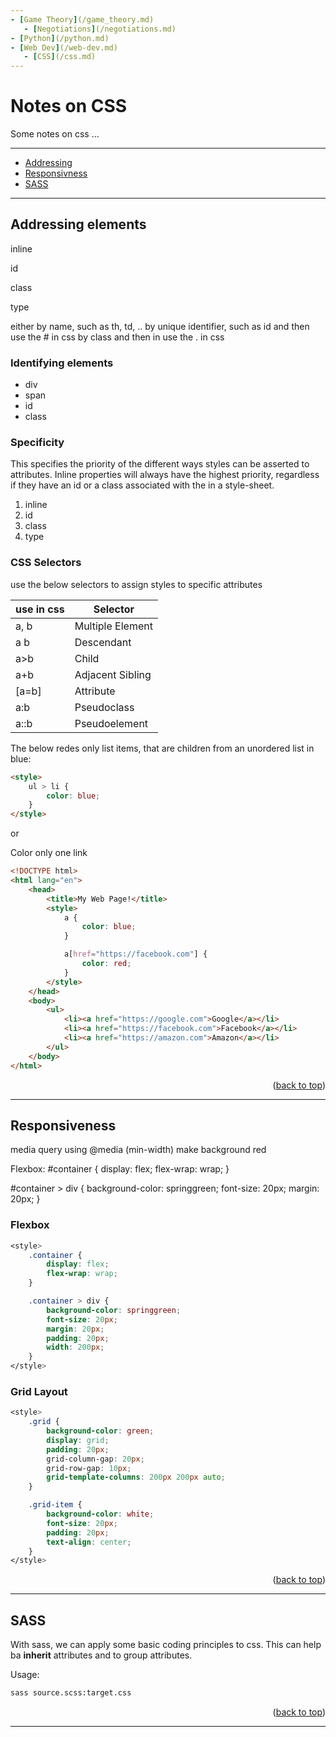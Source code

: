 ```yaml
---
- [Game Theory](/game_theory.md)
   - [Negotiations](/negotiations.md)
- [Python](/python.md)
- [Web Dev](/web-dev.md)
   - [CSS](/css.md)
---
```


# <a name="css-top"></a>Notes on CSS

Some notes on css ...

---
- [Addressing](#addressing-elements)
- [Responsivness](#responsiveness)
- [SASS](#sass)
---

## Addressing elements

inline

id

class

type

either by name, such as th, td, ..
by unique identifier, such as id and then use the # in css
by class and then in use the . in css

### Identifying elements

* div
* span
* id
* class

### Specificity

This specifies the priority of the different ways styles can be asserted to attributes. Inline properties will always have the highest priority, regardless if they have an id or a class associated with the in a style-sheet.

1. inline
2. id
3. class
4. type

### CSS Selectors

use the below selectors to assign styles to specific attributes

| use in css | Selector |
|--|--|
|a, b|Multiple Element|
|a b|Descendant|
|a>b|Child|
|a+b|Adjacent Sibling|
|[a=b]|Attribute|
|a:b|Pseudoclass|
|a::b|Pseudoelement|

The below redes only list items, that are children from an unordered list in blue:

```html
<style>
    ul > li {
        color: blue;
    }
</style>
```

or

Color only one link

```html
<!DOCTYPE html>
<html lang="en">
    <head>
        <title>My Web Page!</title>
        <style>
            a {
                color: blue;
            }

            a[href="https://facebook.com"] {
                color: red;
            }
        </style>
    </head>
    <body>
        <ul>
            <li><a href="https://google.com">Google</a></li>
            <li><a href="https://facebook.com">Facebook</a></li>
            <li><a href="https://amazon.com">Amazon</a></li>
        </ul>
    </body>
</html>
```

<p align="right">(<a href="#css-top">back to top</a>)</p>

---

## <a name="responsiveness"></a>Responsiveness

media query using @media (min-width) make background red

Flexbox:
#container {
display: flex;
flex-wrap: wrap;
}

#container > div {
background-color: springgreen;
font-size: 20px;
margin: 20px;
}

### Flexbox

```css
<style>
    .container {
        display: flex;
        flex-wrap: wrap;
    }

    .container > div {
        background-color: springgreen;
        font-size: 20px;
        margin: 20px;
        padding: 20px;
        width: 200px;
    }
</style>
```

### Grid Layout

```css
<style>
    .grid {
        background-color: green;
        display: grid;
        padding: 20px;
        grid-column-gap: 20px;
        grid-row-gap: 10px;
        grid-template-columns: 200px 200px auto;
    }

    .grid-item {
        background-color: white;
        font-size: 20px;
        padding: 20px;
        text-align: center;
    }
</style>
```

<p align="right">(<a href="#css-top">back to top</a>)</p>

---

## <a name="sass"></a>SASS

With sass, we can apply some basic coding principles to css. This can help ba **inherit** attributes and to group attributes.

Usage:

```sh
sass source.scss:target.css
```

<p align="right">(<a href="#css-top">back to top</a>)</p>

---
